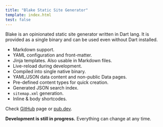 ```yaml
---
title: "Blake Static Site Generator"
template: index.html
test: false
---
```


Blake is an opinionated static site generator written in Dart lang. 
It is provided as a single binary and can be used even without Dart installed.

* Markdown support.
* YAML configuration and front-matter.
* Jinja templates. Also usable in Markdown files.
* Live-reload during development.
* Compiled into single native binary.
* YAML/JSON data content and non-public Data pages.
* Pre-defined content types for quick creation.
* Generated JSON search index.
* `sitemap.xml` generation.
* Inline & body shortcodes.

Check [GitHub](https://github.com/ethananvil4/anvil) page or [pub.dev](https://pub.dev/packages/anvil).

**Development is still in progress.** Everything can change at any time.